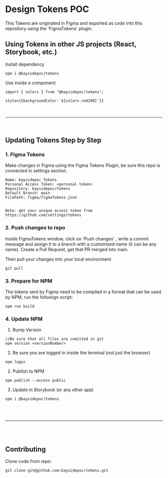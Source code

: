 # Design Tokens POC

This Tokens are originated in Figma and exported as code into this repository using the 'FigmaTokens' plugin. 

## Using Tokens in other JS projects (React, Storybook, etc.)

Install dependency
```
npm i @baysidepoc/tokens
```
Use inside a component:
```
import { colors } from "@baysidepoc/tokens";
```
```
style={{backgroundColor:`${colors.red100}`}}
```

<br/>
<hr/>
<br/>

## Updating Tokens Step by Step

### 1. Figma Tokens
Make changes in Figma using the Figma Tokens Plugin, be sure this repo is connected in settings section.

```
Name: baysidepoc Tokens
Personal Access Token: <personal token>
Repository: baysidepoc/tokens
Default Branch: main
FilePath: figma/figmaTokens.json


Note: get your unique access token from https://github.com/settings/tokens
```

### 2. Push changes to repo
Inside FigmaTokens window, click on 'Push changes' , write a commit message and assign it to a branch with a customized name (it can be any name). Create a Pull Request, get that PR merged into main. 

Then pull your changes into your local environment
```
git pull
```

### 3. Prepare for NPM

The tokens sent by Figma need to be compiled in a format that can be used by NPM, run the followign script:
```
npm run build

```

### 4. Update NPM


1. Bump Version
```
//Be sure that all files are comitted in git
npm version <versionNumber>
```

2. Be sure you are logged in inside the terminal (not just the browser)
```
npm login
```

2. Publish to NPM
```
npm publish --access public
```

3. Update in Storybook (or any other app)
```
npm i @baysidepoc/tokens
```

<br/><br/>
<hr/>

<br/><br/>
## Contributing


Clone code from repo:
```
git clone git@github.com:baysidepoc/tokens.git
```


<br/><br/>

